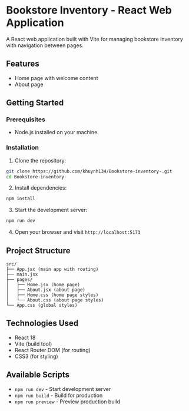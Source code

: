# Bookstore Inventory - React Web Application

A React web application built with Vite for managing bookstore inventory with navigation between pages.

## Features

- Home page with welcome content
- About page 

## Getting Started

### Prerequisites
- Node.js installed on your machine

### Installation

1. Clone the repository:
```bash
git clone https://github.com/khuynh134/Bookstore-inventory-.git
cd Bookstore-inventory-
```

2. Install dependencies:
```bash
npm install
```

3. Start the development server:
```bash
npm run dev
```

4. Open your browser and visit `http://localhost:5173`

## Project Structure

```
src/
├── App.jsx (main app with routing)
├── main.jsx 
├── pages/
│   ├── Home.jsx (home page)
│   ├── About.jsx (about page)
│   ├── Home.css (home page styles)
│   └── About.css (about page styles)
└── App.css (global styles)
```

## Technologies Used

- React 18
- Vite (build tool)
- React Router DOM (for routing)
- CSS3 (for styling)

## Available Scripts

- `npm run dev` - Start development server
- `npm run build` - Build for production
- `npm run preview` - Preview production build
